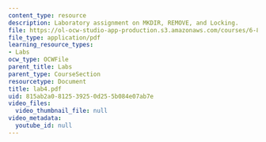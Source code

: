 ```yaml
---
content_type: resource
description: Laboratory assignment on MKDIR, REMOVE, and Locking.
file: https://ol-ocw-studio-app-production.s3.amazonaws.com/courses/6-824-distributed-computer-systems-engineering-spring-2006/815ab2a0812539250d255b084e07ab7e_lab4.pdf
file_type: application/pdf
learning_resource_types:
- Labs
ocw_type: OCWFile
parent_title: Labs
parent_type: CourseSection
resourcetype: Document
title: lab4.pdf
uid: 815ab2a0-8125-3925-0d25-5b084e07ab7e
video_files:
  video_thumbnail_file: null
video_metadata:
  youtube_id: null
---
```

